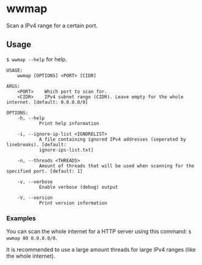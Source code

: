 # wwmap
Scan a IPv4 range for a certain port.

## Usage
`$ wwmap --help` for help.


	USAGE:
		wwmap [OPTIONS] <PORT> [CIDR]

	ARGS:
		<PORT>    Which port to scan for.
		<CIDR>    IPv4 subnet range (CIDR). Leave empty for the whole internet. [default: 0.0.0.0/0]

	OPTIONS:
		-h, --help
				Print help information

		-i, --ignore-ip-list <IGNORELIST>
				A file containing ignored IPv4 addresses (seperated by linebreaks). [default:
				ignore-ips-list.txt]

		-n, --threads <THREADS>
				Amount of threads that will be used when scanning for the specified port. [default: 1]

		-v, --verbose
				Enable verbose (debug) output

		-V, --version
				Print version information


### Examples
You can scan the whole internet for a HTTP server using this command: `$ wwmap 80 0.0.0.0/0`.

It is recommended to use a large amount threads for large IPv4 ranges (like the whole internet). 
